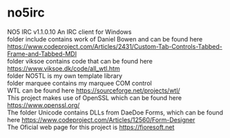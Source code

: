 # no5irc
NO5 IRC v1.1.0.10
An IRC client for Windows  
folder include contains work of Daniel Bowen and can be found here https://www.codeproject.com/Articles/2431/Custom-Tab-Controls-Tabbed-Frame-and-Tabbed-MDI  
folder viksoe contains code that can be found here https://www.viksoe.dk/code/all_wtl.htm  
folder NO5TL is my own template library  
folder marquee contains my marquee COM control  
WTL can be found here https://sourceforge.net/projects/wtl/  
This project makes use of OpenSSL which can be found here https://www.openssl.org/  
The folder Unicode contains DLLs from DaeDoe Forms, which can be found here https://www.codeproject.com/Articles/12560/Form-Designer  
The Oficial web page for this project is https://fioresoft.net  
